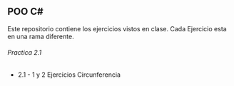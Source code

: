 ## POO C#
Este repositorio contiene los ejercicios vistos en clase. Cada Ejercicio esta en una rama diferente.

###### Practica 2.1
- 2.1 - 1 y 2 Ejercicios Circunferencia
